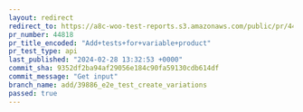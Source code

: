 ```yaml
---
layout: redirect
redirect_to: https://a8c-woo-test-reports.s3.amazonaws.com/public/pr/44818/api/index.html
pr_number: 44818
pr_title_encoded: "Add+tests+for+variable+product"
pr_test_type: api
last_published: "2024-02-28 13:32:53 +0000"
commit_sha: 9352df2ba94af29056e184c90fa59130cdb614df
commit_message: "Get input"
branch_name: add/39886_e2e_test_create_variations
passed: true
---
```

